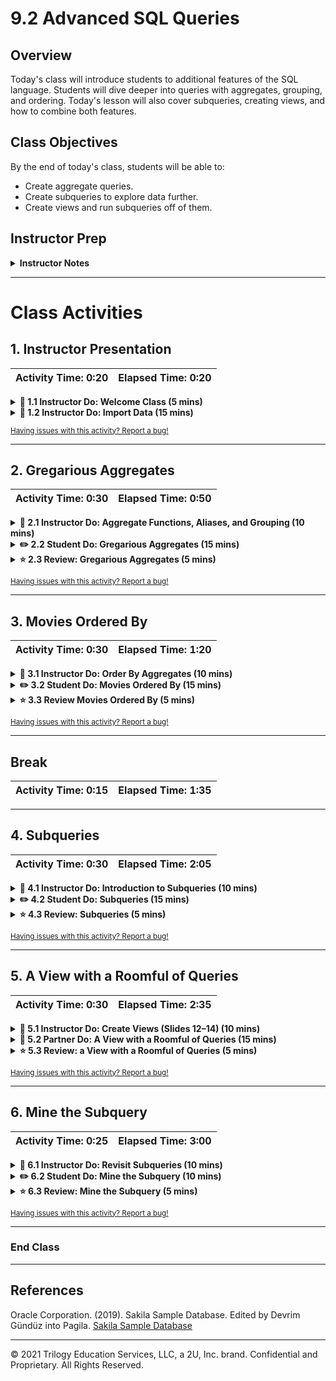 # 9.2 Advanced SQL Queries

## Overview

Today's class will introduce students to additional features of the SQL language. Students will dive deeper into queries with aggregates, grouping, and ordering. Today's lesson will also cover subqueries, creating views, and how to combine both features.

## Class Objectives

By the end of today's class, students will be able to:

- Create aggregate queries.
- Create subqueries to explore data further.
- Create views and run subqueries off of them.

## Instructor Prep

<details>
  <summary><strong>Instructor Notes</strong></summary>

* Today's lesson will mostly use imported datasets, so make sure students are comfortable importing data from CSV files. All schemas for the tables will be provided along with the CSV files. Students who don't have this data imported correctly will not be able to follow along with the lesson.

* This lesson will build on what students learned in the previous class, and each activity will combine multiple SQL elements. Students who are new to SQL may struggle a bit, but many of the concepts are similar to those they have learned previously.

* The TAs should be ready to help students who are confused or who have not imported the data correctly.

* Please reference our [Student FAQ](../../../05-Instructor-Resources/README.md#unit-09-sql) for answers to questions frequently asked by students of this program. If you have any recommendations for additional questions, feel free to log an issue or a pull request with your desired additions.

* Have your TAs refer to the [Time Tracker](TimeTracker.xlsx) to stay on track.

* Lastly, as a reminder these slideshows are for instructor use only - when distributing slides to students, please first export the slides to a PDF file. You may then send out the PDF file.

</details>

- - -

# Class Activities

## 1. Instructor Presentation

| Activity Time:       0:20 |  Elapsed Time:      0:20  |
|---------------------------|---------------------------|

<details>
  <summary><strong>📣 1.1 Instructor Do: Welcome Class (5 mins)</strong></summary>

* Open the [slideshow](https://docs.google.com/presentation/d/1ECRAKV4eZSiMhGpcyFiSe3-ERb5AjeSaHDAF4WwCGZM/edit?usp=sharing) and welcome the class using slides 1 and 2.

* Explain that today's lesson will provide a more in-depth look at SQL's features. Students will work with imported tables to expand their SQL skills.

</details>

<details>
  <summary><strong>📣 1.2 Instructor Do: Import Data (15 mins)</strong></summary>

* Open the [slideshow](https://docs.google.com/presentation/d/1ECRAKV4eZSiMhGpcyFiSe3-ERb5AjeSaHDAF4WwCGZM/edit?usp=sharing) and use slides 3-5 to assist you to present this chapter.

* **Files:**

  * [schema.sql](Activities/01-Evr_Import_Data/Resources/schema.sql)

  * [Data CSVs](Activities/01-Evr_Import_Data/Resources)

* Explain to the class that today's activities will require a few tables to be imported into a database. The data is taken from a popular [MySQL Database](https://dev.mysql.com/doc/sakila/en/). There is [another database](https://github.com/devrimgunduz/pagila) that is similar to Sakila, but it is instead using PostgreSQL. There are two options for doing so, if any students run into issues with the schema option, direction them to the CSV option.

* Compress the Resources folder and send it out to the class. This folder contains everything students need in order to upload the data.

#### Schema option

* Together, walk through the following steps:

  * From pgAdmin, create a database named `rental_db`.

  * Open the Query Tool for the newly created `rental_db`.

  * Copy [pagila-schema.sql](Activities/01-Evr_Import_Data/Resources/pagila-schema.sql) and run the code to create the needed tables.

  * Copy [pagila-insert-data.sql](Activities/01-Evr_Import_Data/Resources/pagila-insert-data.sql). **Note:** this will take a few minutes due to the amount of data. As long as no errors pop up the data will be uploaded.

* If any students have issues uploading data this way have the follow the CSV option.

#### CSV option

* Together, walk through the following steps:

  * From pgAdmin, create a database named `rental_db`.

  * Open the Query Tool for the newly created `rental_db`.

  * Copy [schema.sql](Activities/01-Evr_Import_Data/Resources/schema.sql) and run the code to create the needed tables.

  * Right-click the **actor** table on the right-hand side, and then select **Import/Export**.

  * Import `actor.csv`.

  * Run `SELECT * FROM actor LIMIT 100;` to confirm that the import was successful.

    Optional: Right-click the **actor** table and view the first 100 rows to check that the data was imported correctly.

  * Have the class repeat this process for the remaining tables.

* While the data is being uploaded the TAs should walk around the classroom to assist students with the database upload.

</details>

<sub>[Having issues with this activity? Report a bug!](https://form.jotform.com/200705887599168?activityOr=1+-+Instructor+Presentation&lessonpageTitle=Advanced+SQL+Queries&lessonpageNumber=9.2&whereIs=DataViz-Lesson-Plans+GitHub&typeA18=https%3A%2F%2Fgithub.com%2Fcoding-boot-camp%2FDataViz-Lesson-Plans%2Fblob%2Fv1.1%2FDataviz-Lesson-Plans%2F01-Lesson-Plans%2F09-SQL%2F2%2FLessonPlan.md)</sub>

- - -

## 2. Gregarious Aggregates

| Activity Time:       0:30 |  Elapsed Time:      0:50  |
|---------------------------|---------------------------|

<details>
  <summary><strong>📣 2.1 Instructor Do: Aggregate Functions, Aliases, and Grouping (10 mins)</strong></summary>

* Open the [slideshow](https://docs.google.com/presentation/d/1ECRAKV4eZSiMhGpcyFiSe3-ERb5AjeSaHDAF4WwCGZM/edit?usp=sharing) and use slides 6-8 to review the following:

  * Similar to aggregates in Pandas, aggregate functions allow calculations on a set of values and return a singular value. (Slide 4)

  * Some of most commonly used aggregates are `Avg`, `COUNT`, `MIN`, `MAX`, and `SUM`. (Slide 4)

  * Aggregates are often combined with `GROUP BY`, `HAVING`, and `SELECT`. (Slide 5)

* **File:** [aggregates.sql](Activities/02-Ins_Aggregates/Solved/aggregates.sql)

* Select the `rental_db` database in pgAdmin and open a Query window.

* Run `SELECT * FROM film;` and count the number of rows.

* Run `SELECT COUNT(film_id) FROM film;` and explain the following:

  * Using `COUNT()` is an easier way to count the rows.

  * The `COUNT()` function is an aggregate.

  ![Count](Images/Count.png)

* Now that the number of `film_id` entries has been counted, it's easy to see a total of 1,000 films.

* Point out that the name of the field returned is `count bigint`, which doesn't describe the column accurately. Postgres has a way to change the column names and make them more descriptive.

* Run the following:

  ```sql
  SELECT COUNT(film_id) AS "Total films"
  FROM film;
  ```

* Explain the following:

  * `AS 'Total films'` is a technique called *aliasing*.

  * Aliasing creates an `alias`, or a new name for the column.

  * Using an alias does not change the table or the database in any way. Aliasing is only a measure of convenience, used to view a column or to create shortcuts for columns or other data.

  ![Total](Images/Total.png)

* The `COUNT()` function is great to see the number of movies, but it isn't informative enough when searching for the number of specific ratings, like G or PG-13. This is where `GROUP BY` comes into play.

* Run the following code:

  ```sql
  SELECT rating, COUNT(film_id) AS "Total films"
  FROM film
  GROUP BY rating;
  ```

* Explain the following:

  * The `GROUP BY` method will first group by the column indicated.

  * Aggregates are used to get the values for any columns not included in the `GROUP BY` clause.

  * Here, the `COUNT()` function will count the `film_id` for each `rating`.

  ![Ratings](Images/Ratings.png)

* Explain that we can aggregate data in other ways besides counting. For example, *sum*, *average*, *min*, and *max* are all valid aggregate functions to apply to the data.

* Ask the class how to query the average rental period for *all* movies. To demonstrate, run the following query:

  ```sql
  SELECT AVG(rental_duration)
  FROM film;
  ```

* To demonstrate how to add an alias to the `AVG()` function, run the following:

  ```sql
  SELECT AVG(rental_duration) AS "Average rental period"
  FROM film;
  ```

* Put it all together by running the following query, showing how to `GROUP BY` rental duration, get the average `rental_rate`, and give it an alias.

  ```sql
  SELECT  rental_duration, AVG(rental_rate) AS "Average rental rate"
  FROM film
  GROUP BY rental_duration;
  ```

  ![Aggregate1](Images/Aggregate1.png)

* Ask a student to explain the query.

  * Movies that can be rented for three days cost an average of $2.82 to rent, movies that can be rented for four days cost an average of $2.97 to rent, and so on.

* SQL can also return the rows that contain the minimum values and maximum values in a column using `MIN()` and `MAX()` respectively.

```sql
  -- Find the rows with the minimum rental rate
  SELECT  rental_duration, MIN(rental_rate) AS "Min rental rate"
  FROM film
  GROUP BY rental_duration;

  -- Find the rows with the maximum rental rate
  SELECT  rental_duration, MAX(rental_rate) AS "Max rental rate"
  FROM film
  GROUP BY rental_duration;
```

* Mention that these aggregate functions calculate and retrieve data, but they do not *alter* the data. That is, they do not modify the database.

* Explain that there are many other aggregate functions students can research. Send out [Postgres functions](https://www.tutorialspoint.com/postgresql/postgresql_useful_functions.htm) to the class for future reference.

</details>

<details>
  <summary><strong>✏️ 2.2 Student Do: Gregarious Aggregates (15 mins)</strong></summary>

* Open the [slideshow](https://docs.google.com/presentation/d/1ECRAKV4eZSiMhGpcyFiSe3-ERb5AjeSaHDAF4WwCGZM/edit?usp=sharing) and use slides 9 and 10 to go over this activity, students will practice writing queries with aggregate functions, with grouping, and with using aliases.

* **File:** [gregarious_aggregates.sql](Activities/03-Stu_GregariousAggregates/Unsolved/gregarious_aggregates.sql)

* **Instructions:** [README.md](Activities/03-Stu_GregariousAggregates/README.md)

</details>

<details>
  <summary><strong>⭐ 2.3 Review: Gregarious Aggregates (5 mins)</strong></summary>

* Open the [slideshow](https://docs.google.com/presentation/d/1ECRAKV4eZSiMhGpcyFiSe3-ERb5AjeSaHDAF4WwCGZM/edit?usp=sharing) and use slide 11 to review the activity.

* **File**: [gregarious_aggregates.sql](Activities/03-Stu_GregariousAggregates/Solved/gregarious_aggregates.sql)

* Review the solution in pgAdmin and explain the following:

  * Postgres uses double quotes for table and column names, and single quotes for string constants.

  * `GROUP BY` is similar to the `groupby` operation in Pandas.

  * `SELECT` without aggregates can only choose the columns in the `GROUP BY` clause.

* Answer any questions before moving on.

</details>

<sub>[Having issues with this activity? Report a bug!](https://form.jotform.com/200705887599168?activityOr=2+-+Gregarious+Aggregates&lessonpageTitle=Advanced+SQL+Queries&lessonpageNumber=9.2&whereIs=DataViz-Lesson-Plans+GitHub&typeA18=https%3A%2F%2Fgithub.com%2Fcoding-boot-camp%2FDataViz-Lesson-Plans%2Fblob%2Fv1.1%2FDataviz-Lesson-Plans%2F01-Lesson-Plans%2F09-SQL%2F2%2FLessonPlan.md)</sub>

- - -

## 3. Movies Ordered By

| Activity Time:       0:30 |  Elapsed Time:      1:20  |
|---------------------------|---------------------------|

<details>
  <summary><strong>📣 3.1 Instructor Do: Order By Aggregates (10 mins)</strong></summary>

* Open the [slideshow](https://docs.google.com/presentation/d/1ECRAKV4eZSiMhGpcyFiSe3-ERb5AjeSaHDAF4WwCGZM/edit?usp=sharing) and use slides 12-14 to demonstrate this module.

* **File:** [order_by_aggregates.sql](Activities/04-Ins_Order_By/Solved/order_by_aggregates.sql)

* Explain that aggregate functions return the results in a random order. This can be tough when trying to find the top or bottom numerical results.

* Open pgAdmin and explain the following:

  * Postgres has a function called `ORDER BY` that will solve this issue. `ORDER BY` is added toward the end of a query, and by default will sort the results by ascending values.

  ```sql
  SELECT rental_rate, AVG(length) AS "avg length"
  FROM film
  GROUP BY rental_rate
  ORDER BY "avg length";
  ```

  * Postgres will add a lot of numbers after the decimal. To reduce the numbers after the decimal, use `ROUND()`. This takes the parameters `ROUND(<value>, <number of decimal places>)`, which rounds the value down to the specified number of decimal places.

  ```sql
  SELECT rental_rate, ROUND(AVG(length),2) AS "avg length"
  FROM film
  GROUP BY rental_rate
  ORDER BY "avg length";
  ```

  * The `ORDER BY` statement can organize by descending values by adding `DESC`.

  ```sql
  SELECT rental_rate, ROUND(AVG(length),2) AS "avg length"
  FROM film
  GROUP BY rental_rate
  ORDER BY "avg length" DESC;
  ```

  * Top results can also be taken by limiting the amount returned using `LIMIT`.

  ```sql
  SELECT rental_rate, ROUND(AVG(length),2) AS "avg length"
  FROM film
  GROUP BY rental_rate
  ORDER BY "avg length" DESC
  LIMIT 5;
  ```

* Answer any questions before moving on.

</details>

<details>
  <summary><strong>✏️ 3.2 Student Do: Movies Ordered By (15 mins)</strong></summary>

* Open the [slideshow](https://docs.google.com/presentation/d/1ECRAKV4eZSiMhGpcyFiSe3-ERb5AjeSaHDAF4WwCGZM/edit?usp=sharing) and use slides 15 and 16 to go over this activity, you will use `ORDER BY` in combination with other SQL methods to query and order the tables.

**Instructions:** [README.md](Activities/05-Stu_Order_By/README.md)

</details>

<details>
  <summary><strong>⭐ 3.3 Review Movies Ordered By (5 mins)</strong></summary>

* **File:** [movies_ordered_by.sql](Activities/05-Stu_Order_By/Solved/movies_ordered_by.sql)

* Open the [slideshow](https://docs.google.com/presentation/d/1ECRAKV4eZSiMhGpcyFiSe3-ERb5AjeSaHDAF4WwCGZM/edit?usp=sharing) and use slide 16 to review the activity.

* Open pgAdmin and walk through the solution, highlighting the following:

  * The `actor` table is grouped by `first_name`, with an aggregate taking the count, and then given an alias of `actor count`. The query is then ordered in descending order by the count.

  * The `ROUND` function is used to limit the results to two decimal places.

  * `LIMIT 10` is added to the end of the query to return the top 10 results.

  * For the bonus, a `JOIN` is needed to combine the `country` and `city` tables. The return of the join can then be grouped and aggregated. The result is sorted by the count of countries in descending order.

</details>

<sub>[Having issues with this activity? Report a bug!](https://form.jotform.com/200705887599168?activityOr=3+-+Movies+Ordered+By&lessonpageTitle=Advanced+SQL+Queries&lessonpageNumber=9.2&whereIs=DataViz-Lesson-Plans+GitHub&typeA18=https%3A%2F%2Fgithub.com%2Fcoding-boot-camp%2FDataViz-Lesson-Plans%2Fblob%2Fv1.1%2FDataviz-Lesson-Plans%2F01-Lesson-Plans%2F09-SQL%2F2%2FLessonPlan.md)</sub>

- - -

## Break

| Activity Time:       0:15 |  Elapsed Time:      1:35  |
|---------------------------|---------------------------|

- - -

## 4. Subqueries

| Activity Time:       0:30 |  Elapsed Time:      2:05  |
|---------------------------|---------------------------|

<details>
  <summary><strong>📣 4.1 Instructor Do: Introduction to Subqueries (10 mins)</strong></summary>

* Open the [slideshow](https://docs.google.com/presentation/d/1oxzeWN6YPC01Ylt8avZ78tEdXnbVRfmidvu8fWp0xJw) and use slides 19 and 20 to begin the discussion of subqueries. Explain that a *subquery* is nested inside a larger query.

* **File:** [subqueries.sql](Activities/06-Ins_Subqueries/Solved/subqueries.sql)

* Explain that there is often more than one way of accomplishing a task in SQL.

* For example, suppose we want to view the inventory of a film called *Early Home*. One way to do this is to run several queries in succession. In the first query, we would search by the title and obtain its `film_id` number.

  ```sql
  SELECT title, film_id
  FROM film
  WHERE title = 'EARLY HOME';
  ```

  * The `film_id` is 268. We can use this information to search for data in the `inventory` table:

  ```sql
  SELECT *
  FROM inventory
  WHERE film_id = 268;
  ```

  ![Subquery](Images/subquery.png)

  * There are two copies of this movie—as indicated by two separate `inventory_id` numbers—both located in store number 2.

* At this point, ask the class whether it might be possible to join these two queries into a single query. Then run the following query:

  ```sql
  SELECT i.inventory_id, i.film_id, i.store_id
  FROM inventory i
  JOIN film f
  ON (i.film_id = f.film_id)
  WHERE f.title = 'EARLY HOME';
  ```

* The class should now begin to feel more comfortable with joins. Explain that we can retrieve the same information in a different way, using a tool called a subquery. Type the following query:

  ```sql
  SELECT *
  FROM inventory
  WHERE film_id IN
  (
    SELECT film_id
    FROM film
    WHERE title = 'EARLY HOME'
  );
  ```

* It may look a bit confusing or intimidating at first. Start with the inner query:

  ```sql
  SELECT film_id
  FROM film
  WHERE title = 'EARLY HOME';
  ```

  * This query will return a `film_id` of 268.

  * The next (outer) query is now querying from the results of the inner query.

  * A helpful way to think about this is that the inner query is creating a one-time temporary table, and the outer query is selecting from that temporary table.

* To confirm the result is correct, plug 268 (the result of the subquery) into the parentheses to replace the subquery.

  ```sql
  SELECT *
  FROM inventory
  WHERE film_id IN (268);
  ```

* This will get the same result as the previous join.

  ![subquery](Images/subquery.png)

* We have simplified the query by first running the nested subquery, and then plugging the results into the outer query.

* Explain that Postgres doesn't necessarily run code in that order; it helps us to reduce subqueries to basic queries as building blocks.

* Send out this [link](https://sqlbolt.com/lesson/select_queries_order_of_execution), which explains the order of execution in SQL queries.

* Mention that although we can often accomplish the same task with joins and subqueries, joins tend to be faster.

* Note that `SELECT *` was used in this activity. While this is fine for exploration, in production code, it is standard practice to specify the fields.

* Answer any questions before moving on.

</details>

<details>
  <summary><strong>✏️ 4.2 Student Do: Subqueries (15 mins)</strong></summary>

* Open the [slideshow](https://docs.google.com/presentation/d/1oxzeWN6YPC01Ylt8avZ78tEdXnbVRfmidvu8fWp0xJw) and use slides 21 and 22 to give directions to this activity, students will practice creating subqueries.

**Instructions:** [README.md](Activities/07-Stu_Subqueries/README.md)

</details>

<details>
  <summary><strong>⭐ 4.3 Review: Subqueries (5 mins)</strong></summary>

* **File:** [stu_subqueries.sql](Activities/07-Stu_Subqueries/Solved/stu_subqueries.sql)

* Open the [slideshow](https://docs.google.com/presentation/d/1oxzeWN6YPC01Ylt8avZ78tEdXnbVRfmidvu8fWp0xJw) and use slide 23 to review the activity.

* Review the solution in pgAdmin and explain the following:

  * In the first query, we're seeking the name and ID number of cities from a given list:

  ```sql
  SELECT city, city_id
  FROM city
  WHERE city IN ('Qalyub', 'Qinhuangdao', 'Qomsheh', 'Quilmes');
  ```

  * The second query is a subquery to select the `district`.

  * This query will select the `district` where `city_id` is in the results from the first query.

  ```sql
  SELECT district
  FROM address
  WHERE city_id IN
  (
    SELECT city_id
    FROM city
    WHERE city IN ('Qalyub', 'Qinhuangdao', 'Qomsheh', 'Quilmes')
  );
  ```

  * Because `district` is not available in the `city` table, we had to use the `city_id` from the `city` table. The `city_id` will now allow a connection between `district` and `city`.

  * The bonus adds another level of subqueries. It requires querying information from the `city` table, with which the `address` table is queried. That information is then used to query the `customer` table.

  ```sql
  SELECT first_name, last_name
  FROM customer cus
  WHERE address_id IN
  (
    SELECT address_id
    FROM address a
    WHERE city_id IN
    (
      SELECT city_id
      FROM city
      WHERE city LIKE 'Q%'
    )
  );
  ```

</details>

<sub>[Having issues with this activity? Report a bug!](https://form.jotform.com/200705887599168?activityOr=4+-+Subqueries&lessonpageTitle=Advanced+SQL+Queries&lessonpageNumber=9.2&whereIs=DataViz-Lesson-Plans+GitHub&typeA18=https%3A%2F%2Fgithub.com%2Fcoding-boot-camp%2FDataViz-Lesson-Plans%2Fblob%2Fv1.1%2FDataviz-Lesson-Plans%2F01-Lesson-Plans%2F09-SQL%2F2%2FLessonPlan.md)</sub>

- - -

## 5. A View with a Roomful of Queries

| Activity Time:       0:30 |  Elapsed Time:      2:35  |
|---------------------------|---------------------------|

<details>
  <summary><strong>📣 5.1 Instructor Do: Create Views (Slides 12–14) (10 mins)</strong></summary>

* Open the [slideshow](https://docs.google.com/presentation/d/1oxzeWN6YPC01Ylt8avZ78tEdXnbVRfmidvu8fWp0xJw) and use slides 24 and 25 to begin the discussion of views. Explain that a *view* in SQL is a virtual table that can be created from a single table, multiple tables, or another view.

* **File:** [create_views.sql](Activities/08-Ins_Create_Views/Solved/create_views.sql)

* This activity will be a pleasant interlude from some of the heavy lifting we have been doing in Postgres. It is not crucial, so feel free to tweak the length and content as you deem appropriate.

* Up to this point, we have seen relatively long queries, especially when they involve joins and subqueries. There is a way to save a long query under a name and run that name as a shortcut.

* Send out the following query and ask the students run it:

  ````sql
  SELECT s.store_id, SUM(amount) AS Gross
  FROM payment AS p
    JOIN rental AS r
    ON (p.rental_id = r.rental_id)
      JOIN inventory AS i
      ON (i.inventory_id = r.inventory_id)
        JOIN store AS s
        ON (s.store_id = i.store_id)
        GROUP BY s.store_id;
  ````

* The query is used to monitor the total sales from each store, which is something a company executive would want to look up often. Notice that an alias is used to narrow table names down to a single letter. Instead of having to type this query, we can store it under a `view`:

  ```sql
  CREATE VIEW total_sales AS
  SELECT s.store_id, SUM(amount) AS Gross
  FROM payment AS p
  JOIN rental AS r
  ON (p.rental_id = r.rental_id)
    JOIN inventory AS i
    ON (i.inventory_id = r.inventory_id)
      JOIN store AS s
      ON (s.store_id = i.store_id)
      GROUP BY s.store_id;
  ```

* Point out that the query is identical to the one above, except for the first line:

  ```sql
  CREATE VIEW total_sales AS
  ```

* A `view` is created under the name `total_sales`. Created views can be found on the left sidebar in pgAdmin.

  ![views](Images/views.png)

* The rest of the query follows `AS`.

* Run the query. To execute this view, type the following:

  ```sql
  SELECT *
  FROM total_sales;
  ```

* Simple! Ask a student to guess how we might delete a view.

  ```sql
  DROP VIEW total_sales;
  ```

* For the remainder of the activity, have students create and drop their views.

</details>

<details>
  <summary><strong>👥 5.2 Partner Do: A View with a Roomful of Queries (15 mins)</strong></summary>

* Open the [slideshow](https://docs.google.com/presentation/d/1oxzeWN6YPC01Ylt8avZ78tEdXnbVRfmidvu8fWp0xJw) and use slides 26 and 27 to explain this activity, students will pair up and practice their join and subquery skills, as well as build out a view.

  * **Instructions:** [README.md](Activities/09-Stu_View_Room_Queries/README.md)

  * **Image:** [subquery.png](Images/subquery.png)

</details>

<details>
  <summary><strong>⭐ 5.3 Review: a View with a Roomful of Queries (5 mins)</strong></summary>

* **File**: [roomful_of_queries.sql](Activities/09-Stu_View_Room_Queries/Solved/roomful_of_queries.sql)

* Open the [slideshow](https://docs.google.com/presentation/d/1oxzeWN6YPC01Ylt8avZ78tEdXnbVRfmidvu8fWp0xJw) and use slide 28 to review the activity.

* Review the code and explain the following:

  * Two pieces of information are required in the query: (1) the title of a film and (2) the number of copies of the title in the system.

  ```sql
  SELECT title,
  (SELECT COUNT(inventory.film_id)
    FROM inventory
    WHERE film.film_id = inventory.film_id ) AS "Number of Copies"
  FROM film;
  ```

  * Add `CREATE VIEW title_count AS` before the above query to create a view for the results.

  * The newly created table view, `title_count`, can now be queried to find which titles have 7 copies in the inventory.

  ```sql
  SELECT title, "Number of Copies"
  FROM title_count
  WHERE "Number of Copies" = 7;
  ```

</details>

<sub>[Having issues with this activity? Report a bug!](https://form.jotform.com/200705887599168?activityOr=5+-+A+View+with+a+Roomful+of+Queries&lessonpageTitle=Advanced+SQL+Queries&lessonpageNumber=9.2&whereIs=DataViz-Lesson-Plans+GitHub&typeA18=https%3A%2F%2Fgithub.com%2Fcoding-boot-camp%2FDataViz-Lesson-Plans%2Fblob%2Fv1.1%2FDataviz-Lesson-Plans%2F01-Lesson-Plans%2F09-SQL%2F2%2FLessonPlan.md)</sub>

- - -

## 6. Mine the Subquery

| Activity Time:       0:25 |  Elapsed Time:      3:00  |
|---------------------------|---------------------------|

<details>
  <summary><strong>📣 6.1 Instructor Do: Revisit Subqueries (10 mins)</strong></summary>

* Open the [slideshow](https://docs.google.com/presentation/d/1oxzeWN6YPC01Ylt8avZ78tEdXnbVRfmidvu8fWp0xJw) and use slides 29 and 30 to assist you with this chapter.

* **Files**:

  * [revisit_subqueries.sql](Activities/10-Ins_Revist_Subquery/Solved/revisit_subqueries.sql)

  * [Pagila ERD](http://www.postgresqltutorial.com/postgresql-sample-database/)

* Up to this point, the subqueries we've seen have been relatively straightforward. In this activity, we will look at more complicated examples, but tell students not to worry. We can perform complexly nested subqueries using the same principles that we've learned so far.

* We begin with a question: how many people have rented the film *Blanket Beverly*?

* To answer this question systematically, we must first identify the tables needed for our query. To help with this process, an entity relationship diagram (ERD) is used.

* Send out the [ERD](http://www.postgresqltutorial.com/postgresql-sample-database/) link to the class. Tell students to scroll down to the **DVD Rental ER Model**, and then explain the following:

  * An ERD shows the connections between the tables.

  * The schema makes it easier to identify the tables we need as well as the keys we will use to link our subqueries.

  * We will dive deeper into these in the next lesson.

* Tell students that we will need to start with the table `customer` and end with the table `film`, since we are counting how many customers have rented this specific film.

* Ask the class which tables and keys will serve as the intermediaries, or bridges, between these two tables. Then explain the following:

  * Start with the `customer` table and examine its keys. A good place to look is the primary key, which in this table is `customer_id`.

  * The `customer` table has a relationship with the `payment` table, which also contains the `customer_id`.

* Begin a class discussion to determine how to formulate the rest of the subquery using the ERD. One solution could be the following:

  * Connect the `payment` table with the `rental` table using the key `rental_id`, which these tables have in common.

  * Connect to the `inventory` table using the key `inventory_id`.

  * Connect the `film` table using the key `film_id`, which it has in common with the `inventory` table.

  * In the last subquery, query the film title, BLANKET BEVERLY.

* The sample query would be as follows:

  ```sql
  SELECT COUNT(*)
  FROM customer
  WHERE customer_id IN
  (
    SELECT customer_id
    FROM payment
    WHERE rental_id IN
  (
    SELECT rental_id
    FROM rental
    WHERE inventory_id IN
    (
      SELECT inventory_id
      FROM inventory
      WHERE film_id IN
      (
        SELECT film_id
        FROM film
        WHERE title = 'BLANKET BEVERLY'
      )
    )
  )
  );
  ```

* `COUNT(*)` will count the number of rows, similar to how `SELECT *` will select all rows. The asterisk indicates *all*.

* Run the query, which will return that 12 people have rented this film.

* Explain that there are often multiple ways to find this result through different table relationships.

* Answer any questions before moving on.

</details>

<details>
  <summary><strong>✏️ 6.2 Student Do: Mine the Subquery (10 mins)</strong></summary>

* Open the [slideshow](https://docs.google.com/presentation/d/1oxzeWN6YPC01Ylt8avZ78tEdXnbVRfmidvu8fWp0xJw) and use slides 31 and 32 to go over this activity, students will continue to practice subqueries. Students can either work individually or in pairs.

**Instructions:** [README.md](Activities/11-Stu_Mine_the_Subquery/README.md)

</details>

<details>
  <summary><strong>⭐ 6.3 Review: Mine the Subquery (5 mins)</strong></summary>

* **File**: [mine_the_subquery.sql](Activities/11-Stu_Mine_the_Subquery/Solved/mine_the_subquery.sql)

* Open the [slideshow](https://docs.google.com/presentation/d/1oxzeWN6YPC01Ylt8avZ78tEdXnbVRfmidvu8fWp0xJw) and use slide 33 to review the activity.

* Review the solution to the activity and answer any questions that students have.

* A possible solution to the first problem is as follows:

  ```sql
  SELECT first_name, last_name
  FROM actor
  WHERE actor_id IN
  (
    SELECT actor_id
    FROM film_actor
    WHERE film_id IN
    (
      SELECT film_id
      FROM film
      WHERE title = 'ALTER VICTORY'
    )
  );
  ```

  * It is recommended that you start with the most specific piece of information and work your way up. In this case, the innermost subquery retrieves the `film_id` of the given film title.

  * This information is used to retrieve the `actor_id`, which is then used to extract the names of the actors who appear in the film.

* A possible solution to the second problem is as follows:

  ```sql
  SELECT title
  FROM film
  WHERE film_id
  IN (
    SELECT film_id
      FROM inventory
      WHERE inventory_id
      IN (
          SELECT inventory_id
          FROM rental
          WHERE staff_id
          IN (
                SELECT staff_id
                FROM staff
                WHERE last_name = 'Stephens' AND first_name = 'Jon'
              )
          )
    );
  ```

  * Similar to the first problem, the query begins with the most specific piece of information and works its way up.

  * The employee name is used to query the `staff_id`.

  * The `staff_id` is used to retrieve the `inventory_id` from rentals.

  * The `inventory_id` is used to retrieve the `film_id`, which is then used to retrieve the relevant film titles.

* Answer any questions before ending class.

</details>

<sub>[Having issues with this activity? Report a bug!](https://form.jotform.com/200705887599168?activityOr=6+-+Mine+the+Subquery&lessonpageTitle=Advanced+SQL+Queries&lessonpageNumber=9.2&whereIs=DataViz-Lesson-Plans+GitHub&typeA18=https%3A%2F%2Fgithub.com%2Fcoding-boot-camp%2FDataViz-Lesson-Plans%2Fblob%2Fv1.1%2FDataviz-Lesson-Plans%2F01-Lesson-Plans%2F09-SQL%2F2%2FLessonPlan.md)</sub>

- - -

### End Class

- - -

## References

Oracle Corporation. (2019). Sakila Sample Database. Edited by Devrim Gündüz into Pagila. [Sakila Sample Database](https://github.com/devrimgunduz/pagila)

- - -

© 2021 Trilogy Education Services, LLC, a 2U, Inc. brand. Confidential and Proprietary. All Rights Reserved.
